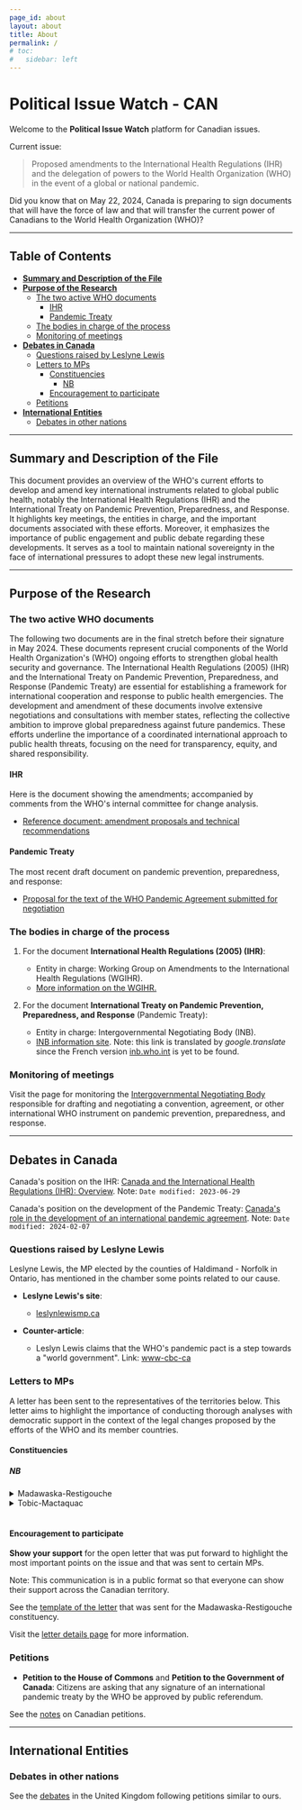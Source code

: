 ```yaml
---
page_id: about
layout: about
title: About
permalink: /
# toc:
#   sidebar: left
---
```


# Political Issue Watch - CAN

Welcome to the **Political Issue Watch** platform for Canadian issues.

Current issue:
> Proposed amendments to the International Health Regulations (IHR) and the delegation of powers to the World Health Organization (WHO) in the event of a global or national pandemic.

Did you know that on May 22, 2024, Canada is preparing to sign documents that will have the force of law and that will transfer the current power of Canadians to the World Health Organization (WHO)?

<div data-fillout-id="5v3ayHZPdBus" data-fillout-embed-type="popup" data-fillout-button-text="Support Form" data-fillout-inherit-parameters></div><script src="https://server.fillout.com/embed/v1/"></script>

---
## Table of Contents
<!-- #region -->

- **[Summary and Description of the File](#summary-and-description-of-the-file)**
- **[Purpose of the Research](#purpose-of-the-research)**
  - [The two active WHO documents](#the-two-active-who-documents)
    - [IHR](#ihr)
    - [Pandemic Treaty](#pandemic-treaty)
  - [The bodies in charge of the process](#the-bodies-in-charge-of-the-process)
  - [Monitoring of meetings](#monitoring-of-meetings)
- **[Debates in Canada](#debates-in-canada)**
  - [Questions raised by Leslyne Lewis](#questions-raised-by-leslyne-lewis)
  - [Letters to MPs](#letters-to-mps)
    - [Constituencies](#constituencies)
      - [NB](#nb)
    - [Encouragement to participate](#encouragement-to-participate)
  - [Petitions](#petitions)
- **[International Entities](#international-entities)**
  - [Debates in other nations](#debates-in-other-nations)
<!-- #endregion -->

---
## Summary and Description of the File

This document provides an overview of the WHO's current efforts to develop and amend key international instruments related to global public health, notably the International Health Regulations (IHR) and the International Treaty on Pandemic Prevention, Preparedness, and Response. It highlights key meetings, the entities in charge, and the important documents associated with these efforts. Moreover, it emphasizes the importance of public engagement and public debate regarding these developments. It serves as a tool to maintain national sovereignty in the face of international pressures to adopt these new legal instruments.

---
## Purpose of the Research

### The two active WHO documents

The following two documents are in the final stretch before their signature in May 2024. These documents represent crucial components of the World Health Organization's (WHO) ongoing efforts to strengthen global health security and governance. The International Health Regulations (2005) (IHR) and the International Treaty on Pandemic Prevention, Preparedness, and Response (Pandemic Treaty) are essential for establishing a framework for international cooperation and response to public health emergencies. The development and amendment of these documents involve extensive negotiations and consultations with member states, reflecting the collective ambition to improve global preparedness against future pandemics. These efforts underline the importance of a coordinated international approach to public health threats, focusing on the need for transparency, equity, and shared responsibility.

#### IHR

Here is the document showing the amendments; accompanied by comments from the WHO's internal committee for change analysis.

- [Reference document: amendment proposals and technical recommendations](https://apps.who.int/gb/wgihr/pdf_files/wgihr2/A_WGIHR2_Reference_document-en.pdf)

#### Pandemic Treaty

The most recent draft document on pandemic prevention, preparedness, and response:
  - [Proposal for the text of the WHO Pandemic Agreement submitted for negotiation](https://apps.who.int/gb/inb/pdf_files/inb7/A_INB7_3-en.pdf)

### The bodies in charge of the process

1. For the document **International Health Regulations (2005) (IHR)**:
   - Entity in charge: Working Group on Amendments to the International Health Regulations (WGIHR).
   - [More information on the WGIHR.](https://apps.who.int/gb/wgihr/)

2. For the document **International Treaty on Pandemic Prevention, Preparedness, and Response** (Pandemic Treaty):
   - Entity in charge: Intergovernmental Negotiating Body (INB).
   - [INB information site](https://inb.who.int/). Note: this link is translated by *google.translate* since the French version [inb.who.int](https://inb.who.int/) is yet to be found.

### Monitoring of meetings

Visit the page for monitoring the [Intergovernmental Negotiating Body](https://apps.who.int/gb/inb/f/index.html) responsible for drafting and negotiating a convention, agreement, or other international WHO instrument on pandemic prevention, preparedness, and response.

---
## Debates in Canada

Canada's position on the IHR: [Canada and the International Health Regulations (IHR): Overview](https://www.canada.ca/en/public-health/services/emergency-preparedness-response/international-health-regulations.html). Note: `Date modified: 2023-06-29`

Canada's position on the development of the Pandemic Treaty: [Canada's role in the development of an international pandemic agreement](https://www.canada.ca/en/public-health/services/emergency-preparedness-response/canada-role-international-pandemic-instrument.html). Note: `Date modified: 2024-02-07`

### Questions raised by Leslyne Lewis

Leslyne Lewis, the MP elected by the counties of Haldimand - Norfolk in Ontario, has mentioned in the chamber some points related to our cause.

- **Leslyne Lewis's site**:
  - [leslynlewismp.ca](https://leslynlewismp.ca/2024/01/17/the-who-pandemic-treaty/)

- **Counter-article**:
  - Leslyn Lewis claims that the WHO's pandemic pact is a step towards a "world government". Link: [www-cbc-ca](https://www.cbc.ca/news/politics/leslyn-lewis-who-world-health-organization-pandemic-1.6460159)

### Letters to MPs

A letter has been sent to the representatives of the territories below. This letter aims to highlight the importance of conducting thorough analyses with democratic support in the context of the legal changes proposed by the efforts of the WHO and its member countries.

#### Constituencies

##### NB

<details><summary>Madawaska-Restigouche</summary>

<!-- #region -->
<br>
<!-- <p>See the <a href="/letters/v1.0.3/madawaska-restigouche/">template of the letter</a> that was sent for the Madawaska-Restigouche constituency.</p> -->
<ul>
  <li>❌ Reply from the MP.</li>
  <li>[?] Clear position affirmed.</li>
    <ul>[?] Favorable to the cause.
    </ul>
</ul>
</details>

<!-- #endregion -->

<details><summary>Tobic-Mactaquac</summary>

<!-- #region -->
<br>
<!-- <p>See the <a href="/letters/v1.0.3/tobic-mactaquac/">template of the letter</a> that was sent for the Tobic-Mactaquac constituency.</p> -->
<ul>
  <li>✅ Reply from the MP.</li>
  <li>✅ Clear position affirmed.</li>
    <ul>✅ Favorable to the cause.
    </ul>
</ul>
</details>

<!-- #endregion -->

<br>

#### Encouragement to participate

**Show your support** for the open letter that was put forward to highlight the most important points on the issue and that was sent to certain MPs.

Note: This communication is in a public format so that everyone can show their support across the Canadian territory.

See the [template of the letter](/letters/v1.0.3/madawaska-restigouche/) that was sent for the Madawaska-Restigouche constituency.

Visit the [letter details page](/letters/) for more information.

### Petitions

- **Petition to the House of Commons** and **Petition to the Government of Canada**:
  Citizens are asking that any signature of an international pandemic treaty by the WHO be approved by public referendum.

See the [notes](/petitions/can/) on Canadian petitions.


---
## International Entities

### Debates in other nations

See the [debates](/petitions/uk) in the United Kingdom following petitions similar to ours.
